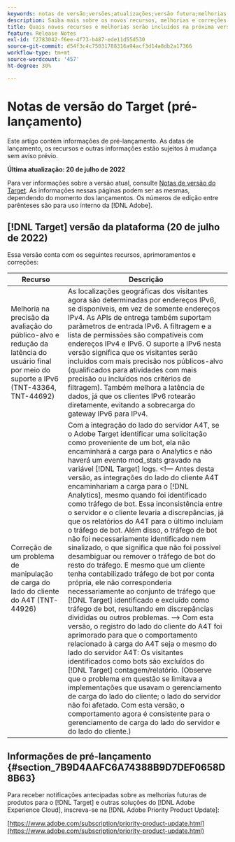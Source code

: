 ```yaml
---
keywords: notas de versão;versões;atualizações;versão futura;melhorias;novos recursos;correções;atualizações;pré-lançamento
description: Saiba mais sobre os novos recursos, melhorias e correções incluídos na próxima versão do Adobe Target, incluindo SDKs, APIs e bibliotecas JavaScript.
title: Quais novos recursos e melhorias serão incluídos na próxima versão?
feature: Release Notes
exl-id: f2783042-f6ee-4f73-b487-ede11d55d530
source-git-commit: d54f3c4c75031788316a94acf3d14a8db2a17366
workflow-type: tm+mt
source-wordcount: '457'
ht-degree: 30%

---
```


# Notas de versão do Target (pré-lançamento)

Este artigo contém informações de pré-lançamento. As datas de lançamento, os recursos e outras informações estão sujeitos à mudança sem aviso prévio.

**Última atualização: 20 de julho de 2022**

Para ver informações sobre a versão atual, consulte [Notas de versão do Target](release-notes.md). As informações nessas páginas podem ser as mesmas, dependendo do momento dos lançamentos. Os números de edição entre parênteses são para uso interno da [!DNL Adobe].

## [!DNL Target] versão da plataforma (20 de julho de 2022)

Essa versão conta com os seguintes recursos, aprimoramentos e correções:

| Recurso | Descrição |
| --- | --- |
| Melhoria na precisão da avaliação do público-alvo e redução da latência do usuário final por meio do suporte a IPv6 (TNT-43364, TNT-44692) | As localizações geográficas dos visitantes agora são determinadas por endereços IPv6, se disponíveis, em vez de somente endereços IPv4. As APIs de entrega também suportam parâmetros de entrada IPv6. A filtragem e a lista de permissões são compatíveis com endereços IPv4 e IPv6. O suporte a IPv6 nesta versão significa que os visitantes serão incluídos com mais precisão nos públicos-alvo (qualificados para atividades com mais precisão ou incluídos nos critérios de filtragem). Também melhora a latência de dados, já que os clientes IPv6 rotearão diretamente, evitando a sobrecarga do gateway IPv6 para IPv4. |
| Correção de um problema de manipulação de carga do lado do cliente do A4T (TNT-44926) | Com a integração do lado do servidor A4T, se o Adobe Target identificar uma solicitação como proveniente de um bot, ela não encaminhará a carga para o Analytics e não haverá um evento mod_stats gravado na variável [!DNL Target] logs. &lt;!— Antes desta versão, as integrações do lado do cliente A4T encaminhariam a carga para o [!DNL Analytics], mesmo quando foi identificado como tráfego de bot. Essa inconsistência entre o servidor e o cliente levaria a discrepâncias, já que os relatórios do A4T para o último incluíam o tráfego de bot. Além disso, o tráfego de bot não foi necessariamente identificado nem sinalizado, o que significa que não foi possível desambiguar ou remover o tráfego de bot do resto do tráfego. E mesmo que um cliente tenha contabilizado tráfego de bot por conta própria, ele não corresponderia necessariamente ao conjunto de tráfego que [!DNL Target] identificado e excluído como tráfego de bot, resultando em discrepâncias divididas ou outros problemas. —> Com esta versão, o registro do lado do cliente do A4T foi aprimorado para que o comportamento relacionado à carga do A4T seja o mesmo do lado do servidor A4T: Os visitantes identificados como bots são excluídos do [!DNL Target] contagem/relatório. (Observe que o problema em questão se limitava a implementações que usavam o gerenciamento de carga do lado do cliente; o lado do servidor não foi afetado. Com esta versão, o comportamento agora é consistente para o gerenciamento de carga do lado do servidor e do lado do cliente.) |


## Informações de pré-lançamento {#section_7B9D4AAFC6A74388B9D7DEF0658D8B63}

Para receber notificações antecipadas sobre as melhorias futuras de produtos para o [!DNL Target] e outras soluções do [!DNL Adobe Experience Cloud], inscreva-se na [!DNL Adobe Priority Product Update]:

[https://www.adobe.com/subscription/priority-product-update.html](https://www.adobe.com/subscription/priority-product-update.html)
